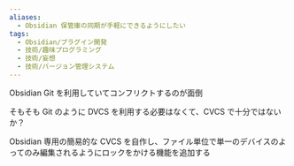```yaml
---
aliases:
  - Obsidian 保管庫の同期が手軽にできるようにしたい
tags:
  - Obsidian/プラグイン開発
  - 技術/趣味プログラミング
  - 技術/妄想
  - 技術/バージョン管理システム
---
```

Obsidian Git を利用していてコンフリクトするのが面倒

そもそも Git のように DVCS を利用する必要はなくて、CVCS で十分ではないか？

Obsidian 専用の簡易的な CVCS を自作し、ファイル単位で単一のデバイスのよってのみ編集されるようにロックをかける機能を追加する